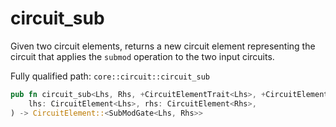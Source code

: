 # circuit_sub

Given two circuit elements, returns a new circuit element representing the circuit that applies the `submod` operation to the two input circuits.

Fully qualified path: `core::circuit::circuit_sub`

```rust
pub fn circuit_sub<Lhs, Rhs, +CircuitElementTrait<Lhs>, +CircuitElementTrait<Rhs>>(
    lhs: CircuitElement<Lhs>, rhs: CircuitElement<Rhs>,
) -> CircuitElement::<SubModGate<Lhs, Rhs>>
```

